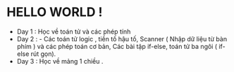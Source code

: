 
# HELLO WORLD !
* Day 1 : Học về toán tử và các phép tính 
* Day 2 : - Các toán tử logic , tiền tố hậu tố, Scanner ( Nhập dữ liệu từ bàn phím ) và các phép toán cơ bản, Các bài tập if-else, toán tử ba ngôi ( if-else rút gọn).
* Day 3 : Học về mảng 1 chiều .



